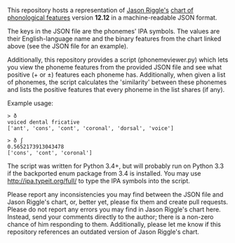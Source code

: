 This repository hosts a representation of [Jason Riggle's](http://hum.uchicago.edu/~jriggle/) [chart of phonological features](https://dl.dropboxusercontent.com/u/5956329/Riggle/PhonChart_v1212.pdf) version **12.12** in a machine-readable JSON format.
 
The keys in the JSON file are the phonemes' IPA symbols. The values are their English-language name and the binary features from the chart linked above (see the JSON file for an example).

Additionally, this repository provides a script (phonemeviewer.py) which lets you view the phoneme features from the provided JSON file and see what positive (+ or ±) features each phoneme has. Additionally, when given a list of phonemes, the script calculates the 'similarity' between these phonemes and lists the positive features that every phoneme in the list shares (if any).

Example usage:

    > ð
    voiced dental fricative
    ['ant', 'cons', 'cont', 'coronal', 'dorsal', 'voice']

    > ð ʃ
    0.5652173913043478
    ['cons', 'cont', 'coronal']

The script was written for Python 3.4+, but will probably run on Python 3.3 if the backported enum package from 3.4 is installed. You may use http://ipa.typeit.org/full/ to type the IPA symbols into the script.

Please report any inconsistencies you may find between the JSON file and Jason Riggle's chart, or, better yet, please fix them and create pull requests. Please do not report any errors you may find in Jason Riggle's chart here. Instead, send your comments directly to the author; there is a non-zero chance of him responding to them. Additionally, please let me know if this repository references an outdated version of Jason Riggle's chart.

